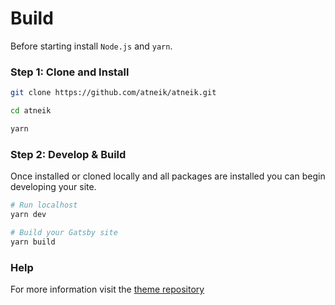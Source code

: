 # Build

Before starting install `Node.js` and `yarn`.

### Step 1: Clone and Install
```sh
git clone https://github.com/atneik/atneik.git

cd atneik

yarn
```

### Step 2: Develop & Build

Once installed or cloned locally and all packages are installed you can begin developing your site.

```sh
# Run localhost
yarn dev

# Build your Gatsby site
yarn build
```

### Help

For more information visit the [theme repository](https://github.com/narative/gatsby-theme-novela)
